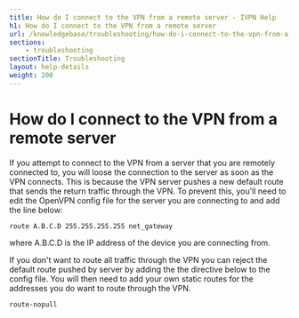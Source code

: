 ```yaml
---
title: How do I connect to the VPN from a remote server - IVPN Help
h1: How do I connect to the VPN from a remote server
url: /knowledgebase/troubleshooting/how-do-i-connect-to-the-vpn-from-a-remote-server/
sections:
    - troubleshooting
sectionTitle: Troubleshooting
layout: help-details
weight: 200
---
```

# How do I connect to the VPN from a remote server

If you attempt to connect to the VPN from a server that you are remotely connected to, you will loose the connection to the server as soon as the VPN connects. This is because the VPN server pushes a new default route that sends the return traffic through the VPN. To prevent this, you'll need to edit the OpenVPN config file for the server you are connecting to and add the line below:

```
route A.B.C.D 255.255.255.255 net_gateway
```

where A.B.C.D is the IP address of the device you are connecting from.

If you don't want to route all traffic through the VPN you can reject the default route pushed by server by adding the the directive below to the config file. You will then need to add your own static routes for the addresses you do want to route through the VPN.

```
route-nopull
```
